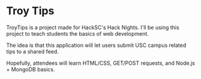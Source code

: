 # Troy Tips

TroyTips is a project made for HackSC's Hack Nights. I'll be using this project
to teach students the basics of web development.

The idea is that this application will let users submit USC campus related tips
to a shared feed.

Hopefully, attendees will learn HTML/CSS, GET/POST requests, and
Node.js + MongoDB basics.

